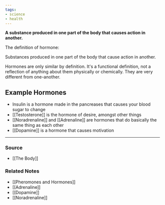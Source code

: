 ```yaml
---
tags:
- science
- health
---
```

**A substance produced in one part of the body that causes action in another.**

The definition of hormone:

Substances produced in one part of the body that cause action in another. 

Hormones are only similar by definition. It's a functional definition, not a reflection of anything about them physically or chemically. They are very different from one-another.

## Example Hormones

- Insulin is a hormone made in the pancreases that causes your blood sugar to change
- [[Testosterone]] is the hormone of desire, amongst other things
- [[Noradrenaline]] and [[Adrenaline]] are hormones that do basically the same thing as each other
- [[Dopamine]] is a hormone that causes motivation

---

### Source
- [[The Body]]

### Related Notes
- [[Pheromones and Hormones]]
- [[Adrenaline]]
- [[Dopamine]]
- [[Noradrenaline]]